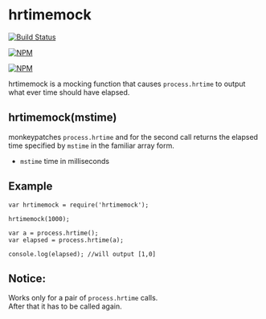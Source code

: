 # hrtimemock

[![Build Status](https://travis-ci.org/seriousManual/hrtimemock.png)](https://travis-ci.org/seriousManual/hrtimemock)

[![NPM](https://nodei.co/npm/hrtimemock.png)](https://nodei.co/npm/hrtimemock/)

[![NPM](https://nodei.co/npm-dl/hrtimemock.png?months=3)](https://nodei.co/npm/hrtimemock/)

hrtimemock is a mocking function that causes `process.hrtime` to output what ever time should have elapsed.

## hrtimemock(mstime)
monkeypatches `process.hrtime` and for the second call returns the elapsed time specified by `mstime` in the familiar array form.

* `mstime` time in milliseconds

## Example

````
var hrtimemock = require('hrtimemock');

hrtimemock(1000);

var a = process.hrtime();
var elapsed = process.hrtime(a);

console.log(elapsed); //will output [1,0]
````

## Notice:
Works only for a pair of `process.hrtime` calls.  
After that it has to be called again.
